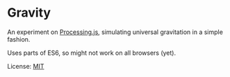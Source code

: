 Gravity
======================

An experiment on [Processing.js](http://processingjs.org/), simulating universal gravitation in a simple fashion.

Uses parts of ES6, so might not work on all browsers (yet).


License: [MIT](LICENSE)
